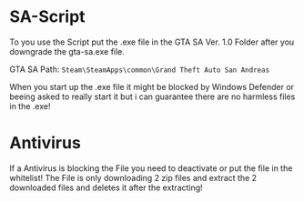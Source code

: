 # SA-Script

To you use the Script put the .exe file in the GTA SA Ver. 1.0 Folder after you downgrade the gta-sa.exe file. 

GTA SA Path: ```Steam\SteamApps\common\Grand Theft Auto San Andreas```

When you start up the .exe file it might be blocked by Windows Defender or beeing asked to really start it but i can guarantee there are no harmless files in the .exe!

# Antivirus
If a Antivirus is blocking the File you need to deactivate or put the file in the whitelist!
The File is only downloading 2 zip files and extract the 2 downloaded files and deletes it after the extracting!
